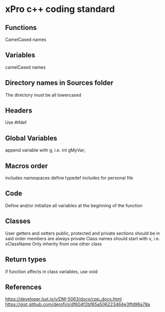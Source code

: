 # xPro c++ coding standard


## Functions
CamelCased names

## Variables
camelCased names

## Directory names in Sources folder
The directory must be all lowercased 

## Headers
Use #ifdef

## Global Variables
append variable with g, i.e. int gMyVar;

## Macros order 
includes
namespaces
define 
typedef
includes for personal file

## Code
Define and/or initialize all variables at the beginning of the function

## Classes
User getters and setters 
public, protected and private sections should be in said order 
members are always private
Class names should start with x, i.e. xClassName
Only inherity from one other class

## Return types
if function affects in class variables, use void

## References
https://developer.lsst.io/v/DM-5063/docs/cpp_docs.html
https://gist.github.com/derofim/df604f2bf65a506223464e3ffd96a78a 